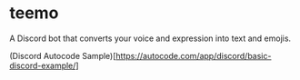 # teemo
A Discord bot that converts your voice and expression into text and emojis. 

(Discord Autocode Sample)[https://autocode.com/app/discord/basic-discord-example/]

